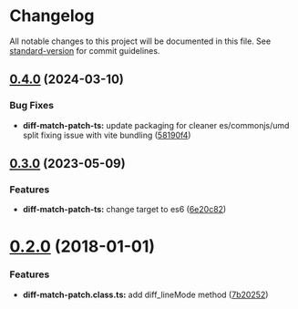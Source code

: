 # Changelog

All notable changes to this project will be documented in this file. See [standard-version](https://github.com/conventional-changelog/standard-version) for commit guidelines.

## [0.4.0](https://github.com/rars/diff-match-patch-ts/compare/v0.3.0...v0.4.0) (2024-03-10)


### Bug Fixes

* **diff-match-patch-ts:** update packaging for cleaner es/commonjs/umd split fixing issue with vite bundling ([58190f4](https://github.com/rars/diff-match-patch-ts/commit/58190f4f93cdb69b4c5a8512ec72ca54672d6435))

## [0.3.0](https://github.com/rars/diff-match-patch-ts/compare/v0.2.0...v0.3.0) (2023-05-09)


### Features

* **diff-match-patch-ts:** change target to es6 ([6e20c82](https://github.com/rars/diff-match-patch-ts/commit/6e20c82b696652d12d7345ccf8f158e54c82afe3))

<a name="0.2.0"></a>
# [0.2.0](https://github.com/rars/diff-match-patch-ts/compare/0.1.0...0.2.0) (2018-01-01)


### Features

* **diff-match-patch.class.ts:** add diff_lineMode method ([7b20252](https://github.com/rars/diff-match-patch-ts/commit/7b20252))
